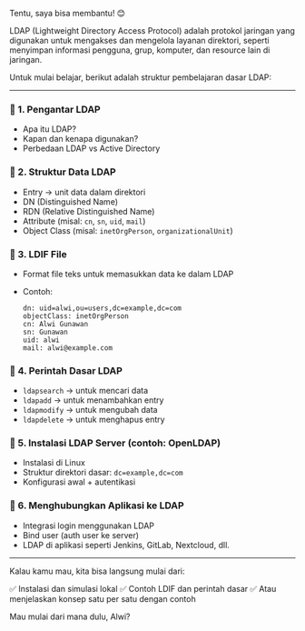 Tentu, saya bisa membantu! 😊

LDAP (Lightweight Directory Access Protocol) adalah protokol jaringan yang digunakan untuk mengakses dan mengelola layanan direktori, seperti menyimpan informasi pengguna, grup, komputer, dan resource lain di jaringan.

Untuk mulai belajar, berikut adalah struktur pembelajaran dasar LDAP:

---

### 📌 1. **Pengantar LDAP**

* Apa itu LDAP?
* Kapan dan kenapa digunakan?
* Perbedaan LDAP vs Active Directory

### 📌 2. **Struktur Data LDAP**

* Entry → unit data dalam direktori
* DN (Distinguished Name)
* RDN (Relative Distinguished Name)
* Attribute (misal: `cn`, `sn`, `uid`, `mail`)
* Object Class (misal: `inetOrgPerson`, `organizationalUnit`)

### 📌 3. **LDIF File**

* Format file teks untuk memasukkan data ke dalam LDAP
* Contoh:

  ```ldif
  dn: uid=alwi,ou=users,dc=example,dc=com
  objectClass: inetOrgPerson
  cn: Alwi Gunawan
  sn: Gunawan
  uid: alwi
  mail: alwi@example.com
  ```

### 📌 4. **Perintah Dasar LDAP**

* `ldapsearch` → untuk mencari data
* `ldapadd` → untuk menambahkan entry
* `ldapmodify` → untuk mengubah data
* `ldapdelete` → untuk menghapus entry

### 📌 5. **Instalasi LDAP Server (contoh: OpenLDAP)**

* Instalasi di Linux
* Struktur direktori dasar: `dc=example,dc=com`
* Konfigurasi awal + autentikasi

### 📌 6. **Menghubungkan Aplikasi ke LDAP**

* Integrasi login menggunakan LDAP
* Bind user (auth user ke server)
* LDAP di aplikasi seperti Jenkins, GitLab, Nextcloud, dll.

---

Kalau kamu mau, kita bisa langsung mulai dari:

✅ Instalasi dan simulasi lokal
✅ Contoh LDIF dan perintah dasar
✅ Atau menjelaskan konsep satu per satu dengan contoh

Mau mulai dari mana dulu, Alwi?
